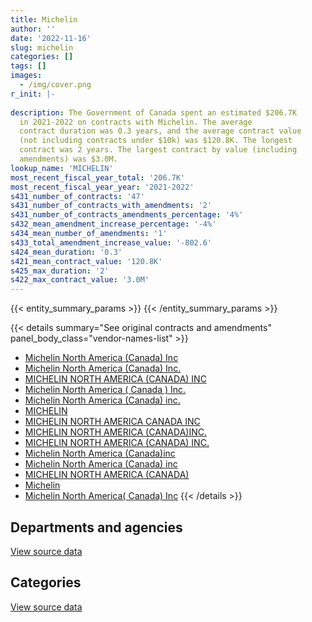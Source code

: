 ```yaml
---
title: Michelin
author: ''
date: '2022-11-16'
slug: michelin
categories: []
tags: []
images:
  - /img/cover.png
r_init: |-
  
description: The Government of Canada spent an estimated $206.7K
  in 2021-2022 on contracts with Michelin. The average
  contract duration was 0.3 years, and the average contract value
  (not including contracts under $10k) was $120.8K. The longest
  contract was 2 years. The largest contract by value (including
  amendments) was $3.0M.
lookup_name: 'MICHELIN'
most_recent_fiscal_year_total: '206.7K'
most_recent_fiscal_year_year: '2021-2022'
s431_number_of_contracts: '47'
s431_number_of_contracts_with_amendments: '2'
s431_number_of_contracts_amendments_percentage: '4%'
s432_mean_amendment_increase_percentage: '-4%'
s434_mean_number_of_amendments: '1'
s433_total_amendment_increase_value: '-802.6'
s424_mean_duration: '0.3'
s421_mean_contract_value: '120.8K'
s425_max_duration: '2'
s422_max_contract_value: '3.0M'
---
```


<script src="/rmarkdown-libs/htmlwidgets/htmlwidgets.js"></script>
<link href="/rmarkdown-libs/datatables-css/datatables-crosstalk.css" rel="stylesheet" />
<script src="/rmarkdown-libs/datatables-binding/datatables.js"></script>
<script src="/rmarkdown-libs/jquery/jquery-3.6.0.min.js"></script>
<link href="/rmarkdown-libs/dt-core-bootstrap/css/dataTables.bootstrap.min.css" rel="stylesheet" />
<link href="/rmarkdown-libs/dt-core-bootstrap/css/dataTables.bootstrap.extra.css" rel="stylesheet" />
<script src="/rmarkdown-libs/dt-core-bootstrap/js/jquery.dataTables.min.js"></script>
<script src="/rmarkdown-libs/dt-core-bootstrap/js/dataTables.bootstrap.min.js"></script>
<link href="/rmarkdown-libs/crosstalk/css/crosstalk.min.css" rel="stylesheet" />
<script src="/rmarkdown-libs/crosstalk/js/crosstalk.min.js"></script>
<script src="/rmarkdown-libs/htmlwidgets/htmlwidgets.js"></script>
<link href="/rmarkdown-libs/datatables-css/datatables-crosstalk.css" rel="stylesheet" />
<script src="/rmarkdown-libs/datatables-binding/datatables.js"></script>
<script src="/rmarkdown-libs/jquery/jquery-3.6.0.min.js"></script>
<link href="/rmarkdown-libs/dt-core-bootstrap/css/dataTables.bootstrap.min.css" rel="stylesheet" />
<link href="/rmarkdown-libs/dt-core-bootstrap/css/dataTables.bootstrap.extra.css" rel="stylesheet" />
<script src="/rmarkdown-libs/dt-core-bootstrap/js/jquery.dataTables.min.js"></script>
<script src="/rmarkdown-libs/dt-core-bootstrap/js/dataTables.bootstrap.min.js"></script>
<link href="/rmarkdown-libs/crosstalk/css/crosstalk.min.css" rel="stylesheet" />
<script src="/rmarkdown-libs/crosstalk/js/crosstalk.min.js"></script>

{{< entity_summary_params >}}
{{< /entity_summary_params >}}

{{< details summary="See original contracts and amendments" panel_body_class="vendor-names-list" >}}
- [Michelin North America (Canada) Inc](https://search.open.canada.ca/en/ct/?sort=contract_value_f%20desc&page=1&search_text=%22Michelin%20North%20America%20%28Canada%29%20Inc%22)
- [Michelin North America (Canada) Inc.](https://search.open.canada.ca/en/ct/?sort=contract_value_f%20desc&page=1&search_text=%22Michelin%20North%20America%20%28Canada%29%20Inc.%22)
- [MICHELIN NORTH AMERICA (CANADA) INC](https://search.open.canada.ca/en/ct/?sort=contract_value_f%20desc&page=1&search_text=%22MICHELIN%20NORTH%20AMERICA%20%28CANADA%29%20INC%22)
- [Michelin North America ( Canada ) Inc.](https://search.open.canada.ca/en/ct/?sort=contract_value_f%20desc&page=1&search_text=%22Michelin%20North%20America%20%28%20Canada%20%29%20Inc.%22)
- [Michelin North America (Canada) inc.](https://search.open.canada.ca/en/ct/?sort=contract_value_f%20desc&page=1&search_text=%22Michelin%20North%20America%20%28Canada%29%20inc.%22)
- [MICHELIN](https://search.open.canada.ca/en/ct/?sort=contract_value_f%20desc&page=1&search_text=%22MICHELIN%22)
- [MICHELIN NORTH AMERICA CANADA INC](https://search.open.canada.ca/en/ct/?sort=contract_value_f%20desc&page=1&search_text=%22MICHELIN%20NORTH%20AMERICA%20CANADA%20INC%22)
- [MICHELIN NORTH AMERICA (CANADA)INC.](https://search.open.canada.ca/en/ct/?sort=contract_value_f%20desc&page=1&search_text=%22MICHELIN%20NORTH%20AMERICA%20%28CANADA%29INC.%22)
- [MICHELIN NORTH AMERICA (CANADA) INC.](https://search.open.canada.ca/en/ct/?sort=contract_value_f%20desc&page=1&search_text=%22MICHELIN%20NORTH%20AMERICA%20%28CANADA%29%20INC.%22)
- [Michelin North America (Canada)inc](https://search.open.canada.ca/en/ct/?sort=contract_value_f%20desc&page=1&search_text=%22Michelin%20North%20America%20%28Canada%29inc%22)
- [Michelin North America (Canada) inc](https://search.open.canada.ca/en/ct/?sort=contract_value_f%20desc&page=1&search_text=%22Michelin%20North%20America%20%28Canada%29%20inc%22)
- [MICHELIN NORTH AMERICA (CANADA)](https://search.open.canada.ca/en/ct/?sort=contract_value_f%20desc&page=1&search_text=%22MICHELIN%20NORTH%20AMERICA%20%28CANADA%29%22)
- [Michelin](https://search.open.canada.ca/en/ct/?sort=contract_value_f%20desc&page=1&search_text=%22Michelin%22)
- [Michelin North America( Canada) Inc](https://search.open.canada.ca/en/ct/?sort=contract_value_f%20desc&page=1&search_text=%22Michelin%20North%20America%28%20Canada%29%20Inc%22)
{{< /details >}}

## Departments and agencies

<div id="htmlwidget-1" style="width:100%;height:auto;" class="datatables html-widget"></div>
<script type="application/json" data-for="htmlwidget-1">{"x":{"style":"bootstrap","filter":"none","vertical":false,"data":[["<a href=\"/departments/dfatd-maecd/\">Global Affairs Canada<\/a>","<a href=\"/departments/dnd-mdn/\">National Defence<\/a>","<a href=\"/departments/tc/\">Transport Canada<\/a>"],[15428.89,2038257.18,11633.63],[null,1595958.09,null],[null,201771.83,85477.95],[null,206669.96,null]],"container":"<table class=\"table table-striped table-hover row-border order-column display\">\n  <thead>\n    <tr>\n      <th>Department<\/th>\n      <th>2018-2019<\/th>\n      <th>2019-2020<\/th>\n      <th>2020-2021<\/th>\n      <th>2021-2022<\/th>\n    <\/tr>\n  <\/thead>\n<\/table>","options":{"order":[[4,"desc"]],"pageLength":10,"autoWidth":true,"columnDefs":[{"targets":1,"render":"function(data, type, row, meta) {\n    return type !== 'display' ? data : DTWidget.formatCurrency(data, \"$\", 2, 3, \",\", \".\", true, null);\n  }"},{"targets":2,"render":"function(data, type, row, meta) {\n    return type !== 'display' ? data : DTWidget.formatCurrency(data, \"$\", 2, 3, \",\", \".\", true, null);\n  }"},{"targets":3,"render":"function(data, type, row, meta) {\n    return type !== 'display' ? data : DTWidget.formatCurrency(data, \"$\", 2, 3, \",\", \".\", true, null);\n  }"},{"targets":4,"render":"function(data, type, row, meta) {\n    return type !== 'display' ? data : DTWidget.formatCurrency(data, \"$\", 2, 3, \",\", \".\", true, null);\n  }"},{"width":"16%","targets":[1,2,3,4]},{"className":"dt-right","targets":[1,2,3,4]}],"orderClasses":false}},"evals":["options.columnDefs.0.render","options.columnDefs.1.render","options.columnDefs.2.render","options.columnDefs.3.render"],"jsHooks":[]}</script>
<p class="text-right">
<a href="https://github.com/GoC-Spending/contracts-data/tree/main/data/out/vendors/michelin/summary_by_fiscal_year_by_department.csv" class="source-data-link btn btn-link">View source data</a>
</p>

## Categories

<div id="htmlwidget-2" style="width:100%;height:auto;" class="datatables html-widget"></div>
<script type="application/json" data-for="htmlwidget-2">{"x":{"style":"bootstrap","filter":"none","vertical":false,"data":[["<a href=\"/categories/defence/\">Defence<\/a>","<a href=\"/categories/transportation_and_logistics/\">Transportation and logistics<\/a>","<a href=\"/categories/industrial_products_and_services/\">Industrial products and services<\/a>"],[589556.76,11633.63,1464129.3],[93906.11,null,1502051.98],[140396.56,85477.95,61375.27],[206669.96,null,null]],"container":"<table class=\"table table-striped table-hover row-border order-column display\">\n  <thead>\n    <tr>\n      <th>Category<\/th>\n      <th>2018-2019<\/th>\n      <th>2019-2020<\/th>\n      <th>2020-2021<\/th>\n      <th>2021-2022<\/th>\n    <\/tr>\n  <\/thead>\n<\/table>","options":{"order":[[4,"desc"]],"dom":"t","pageLength":30,"autoWidth":true,"columnDefs":[{"targets":1,"render":"function(data, type, row, meta) {\n    return type !== 'display' ? data : DTWidget.formatCurrency(data, \"$\", 2, 3, \",\", \".\", true, null);\n  }"},{"targets":2,"render":"function(data, type, row, meta) {\n    return type !== 'display' ? data : DTWidget.formatCurrency(data, \"$\", 2, 3, \",\", \".\", true, null);\n  }"},{"targets":3,"render":"function(data, type, row, meta) {\n    return type !== 'display' ? data : DTWidget.formatCurrency(data, \"$\", 2, 3, \",\", \".\", true, null);\n  }"},{"targets":4,"render":"function(data, type, row, meta) {\n    return type !== 'display' ? data : DTWidget.formatCurrency(data, \"$\", 2, 3, \",\", \".\", true, null);\n  }"},{"width":"16%","targets":[1,2,3,4]},{"className":"dt-right","targets":[1,2,3,4]}],"orderClasses":false,"lengthMenu":[10,25,30,50,100]}},"evals":["options.columnDefs.0.render","options.columnDefs.1.render","options.columnDefs.2.render","options.columnDefs.3.render"],"jsHooks":[]}</script>
<p class="text-right">
<a href="https://github.com/GoC-Spending/contracts-data/tree/main/data/out/vendors/michelin/summary_by_fiscal_year_by_category.csv" class="source-data-link btn btn-link">View source data</a>
</p>
